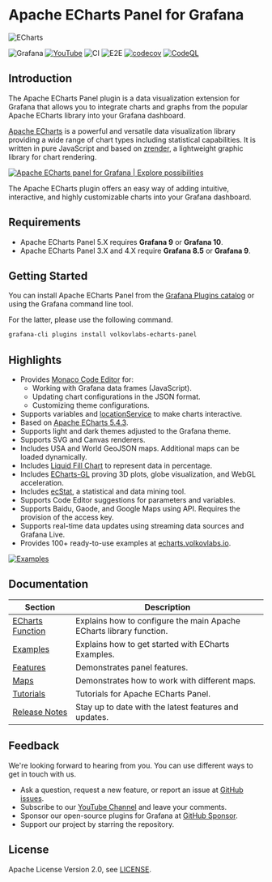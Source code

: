 # Apache ECharts Panel for Grafana

![ECharts](https://github.com/VolkovLabs/volkovlabs-echarts-panel/raw/main/src/img/dashboard.png)

![Grafana](https://img.shields.io/badge/Grafana-10.3-orange)
[![YouTube](https://img.shields.io/badge/YouTube-Playlist-red)](https://youtube.com/playlist?list=PLPow72ygztmQHGWFqksEf3LebUfhqBfFu)
![CI](https://github.com/volkovlabs/volkovlabs-echarts-panel/workflows/CI/badge.svg)
![E2E](https://github.com/volkovlabs/volkovlabs-echarts-panel/workflows/E2E/badge.svg)
[![codecov](https://codecov.io/gh/VolkovLabs/volkovlabs-echarts-panel/branch/main/graph/badge.svg?token=0m6f0ktUar)](https://codecov.io/gh/VolkovLabs/volkovlabs-echarts-panel)
[![CodeQL](https://github.com/VolkovLabs/volkovlabs-echarts-panel/actions/workflows/codeql-analysis.yml/badge.svg)](https://github.com/VolkovLabs/volkovlabs-echarts-panel/actions/workflows/codeql-analysis.yml)

## Introduction

The Apache ECharts Panel plugin is a data visualization extension for Grafana that allows you to integrate charts and graphs from the popular Apache ECharts library into your Grafana dashboard.

[Apache ECharts](https://echarts.apache.org/en/index.html) is a powerful and versatile data visualization library providing a wide range of chart types including statistical capabilities. It is written in pure JavaScript and based on [zrender](http://ecomfe.github.io/zrender/), a lightweight graphic library for chart rendering.

[![Apache ECharts panel for Grafana | Explore possibilities](https://raw.githubusercontent.com/volkovlabs/volkovlabs-echarts-panel/main/img/overview.png)](https://youtu.be/S3PiL1p1v5U)

The Apache ECharts plugin offers an easy way of adding intuitive, interactive, and highly customizable charts into your Grafana dashboard.

## Requirements

- Apache ECharts Panel 5.X requires **Grafana 9** or **Grafana 10**.
- Apache ECharts Panel 3.X and 4.X require **Grafana 8.5** or **Grafana 9**.

## Getting Started

You can install Apache ECharts Panel from the [Grafana Plugins catalog](https://grafana.com/grafana/plugins/volkovlabs-echarts-panel/) or using the Grafana command line tool.

For the latter, please use the following command.

```bash
grafana-cli plugins install volkovlabs-echarts-panel
```

## Highlights

- Provides [Monaco Code Editor](https://microsoft.github.io/monaco-editor/) for:
  - Working with Grafana data frames (JavaScript).
  - Updating chart configurations in the JSON format.
  - Customizing theme configurations.
- Supports variables and [locationService](https://grafana.com/docs/grafana/latest/developers/plugins/create-a-grafana-plugin/extend-a-plugin/add-support-for-variables/#set-a-variable-from-your-plugin) to make charts interactive.
- Based on [Apache ECharts 5.4.3](https://github.com/apache/echarts/releases/tag/5.4.3).
- Supports light and dark themes adjusted to the Grafana theme.
- Supports SVG and Canvas renderers.
- Includes USA and World GeoJSON maps. Additional maps can be loaded dynamically.
- Includes [Liquid Fill Chart](https://github.com/ecomfe/echarts-liquidfill) to represent data in percentage.
- Includes [ECharts-GL](https://github.com/ecomfe/echarts-gl) proving 3D plots, globe visualization, and WebGL acceleration.
- Includes [ecStat](https://github.com/ecomfe/echarts-stat), a statistical and data mining tool.
- Supports Code Editor suggestions for parameters and variables.
- Supports Baidu, Gaode, and Google Maps using API. Requires the provision of the access key.
- Supports real-time data updates using streaming data sources and Grafana Live.
- Provides 100+ ready-to-use examples at [echarts.volkovlabs.io](https://echarts.volkovlabs.io).

[![Examples](https://github.com/VolkovLabs/volkovlabs-echarts-panel/raw/main/src/img/examples.png)](https://echarts.volkovlabs.io)

## Documentation

| Section                                                                             | Description                                                         |
| ----------------------------------------------------------------------------------- | ------------------------------------------------------------------- |
| [ECharts Function](https://volkovlabs.io/plugins/volkovlabs-echarts-panel/options/) | Explains how to configure the main Apache ECharts library function. |
| [Examples](https://volkovlabs.io/plugins/volkovlabs-echarts-panel/examples/)        | Explains how to get started with ECharts Examples.                  |
| [Features](https://volkovlabs.io/plugins/volkovlabs-echarts-panel/features/)        | Demonstrates panel features.                                        |
| [Maps](https://volkovlabs.io/plugins/volkovlabs-echarts-panel/maps/)                | Demonstrates how to work with different maps.                       |
| [Tutorials](https://volkovlabs.io/plugins/volkovlabs-echarts-panel/tutorials/)      | Tutorials for Apache ECharts Panel.                                 |
| [Release Notes](https://volkovlabs.io/plugins/volkovlabs-echarts-panel/release/)    | Stay up to date with the latest features and updates.               |

## Feedback

We're looking forward to hearing from you. You can use different ways to get in touch with us.

- Ask a question, request a new feature, or report an issue at [GitHub issues](https://github.com/volkovlabs/volkovlabs-echarts-panel/issues/new/choose).
- Subscribe to our [YouTube Channel](https://www.youtube.com/@volkovlabs) and leave your comments.
- Sponsor our open-source plugins for Grafana at [GitHub Sponsor](https://github.com/sponsors/VolkovLabs).
- Support our project by starring the repository.

## License

Apache License Version 2.0, see [LICENSE](https://github.com/volkovlabs/volkovlabs-echarts-panel/blob/main/LICENSE).
